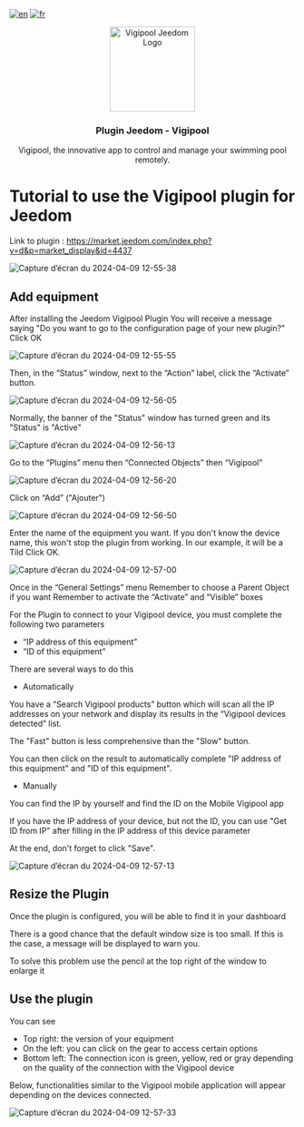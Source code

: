 [![en](https://img.shields.io/badge/lang-en-white.svg)](https://github.com/developer-ccei-pool/jeedom-vigipool/blob/master/README.md)
[![fr](https://img.shields.io/badge/lang-fr-white.svg)](https://github.com/developer-ccei-pool/jeedom-vigipool/blob/master/README.fr.md)

<p align="center">
  <a href="https://market.jeedom.com/index.php?v=d&p=market_display&id=4437/">
    <img src="https://market.jeedom.com/filestore/market/plugin/images/vigipool_icon.png" alt="Vigipool Jeedom Logo" width="150">
  </a>
</p>

<h3 align="center">Plugin Jeedom - Vigipool</h3>

<p align="center">
  Vigipool, the innovative app to control and manage your swimming pool remotely.
</p>

# Tutorial to use the Vigipool plugin for Jeedom

Link to plugin : https://market.jeedom.com/index.php?v=d&p=market_display&id=4437

![Capture d’écran du 2024-04-09 12-55-38](https://github.com/developer-ccei-pool/jeedom-vigipool/assets/127429327/f5080427-8bc7-4977-8265-b49efdf33f81)

## Add equipment

After installing the Jeedom Vigipool Plugin
You will receive a message saying "Do you want to go to the configuration page of your new plugin?"
Click OK

![Capture d’écran du 2024-04-09 12-55-55](https://github.com/developer-ccei-pool/jeedom-vigipool/assets/127429327/de464c4b-ff5d-4eae-bd32-cf44ecb042f8)

Then, in the “Status” window, next to the “Action” label, click the “Activate” button.

![Capture d’écran du 2024-04-09 12-56-05](https://github.com/developer-ccei-pool/jeedom-vigipool/assets/127429327/7a701953-2daf-4597-88cf-b3a4c7cc2230)

Normally, the banner of the "Status" window has turned green and its "Status" is "Active"

![Capture d’écran du 2024-04-09 12-56-13](https://github.com/developer-ccei-pool/jeedom-vigipool/assets/127429327/0c51c4eb-fbe2-44a7-998a-a380fb6f9a9b)

Go to the “Plugins” menu then “Connected Objects” then “Vigipool”

![Capture d’écran du 2024-04-09 12-56-20](https://github.com/developer-ccei-pool/jeedom-vigipool/assets/127429327/93d5d041-c803-4c35-ba6c-bc3cddffe1d1)

Click on “Add” ("Ajouter")

![Capture d’écran du 2024-04-09 12-56-50](https://github.com/developer-ccei-pool/jeedom-vigipool/assets/127429327/dca96fec-19b2-4bac-b61d-1cf00dd5af31)

Enter the name of the equipment you want.
If you don't know the device name, this won't stop the plugin from working.
In our example, it will be a Tild
Click OK.

![Capture d’écran du 2024-04-09 12-57-00](https://github.com/developer-ccei-pool/jeedom-vigipool/assets/127429327/3be34132-bcf4-4590-9be7-94ce09ce8eb7)

Once in the “General Settings” menu
Remember to choose a Parent Object if you want
Remember to activate the “Activate” and “Visible” boxes

For the Plugin to connect to your Vigipool device, you must complete the following two parameters
- “IP address of this equipment”
- “ID of this equipment”

There are several ways to do this

- Automatically

You have a “Search Vigipool products” button which will scan all the IP addresses on your network and display its results in the “Vigipool devices detected” list.

The "Fast" button is less comprehensive than the "Slow" button.

You can then click on the result to automatically complete "IP address of this equipment" and "ID of this equipment".

- Manually

You can find the IP by yourself and find the ID on the Mobile Vigipool app

If you have the IP address of your device, but not the ID, you can use "Get ID from IP" after filling in the IP address of this device parameter

At the end, don't forget to click "Save".

![Capture d’écran du 2024-04-09 12-57-13](https://github.com/developer-ccei-pool/jeedom-vigipool/assets/127429327/b4d521ff-d44c-432c-be80-5c4250ae5a1d)

## Resize the Plugin

Once the plugin is configured, you will be able to find it in your dashboard

There is a good chance that the default window size is too small. If this is the case, a message will be displayed to warn you.

To solve this problem use the pencil at the top right of the window to enlarge it

## Use the plugin

You can see
- Top right: the version of your equipment
- On the left: you can click on the gear to access certain options
- Bottom left: The connection icon is green, yellow, red or gray depending on the quality of the connection with the Vigipool device

Below, functionalities similar to the Vigipool mobile application will appear depending on the devices connected.

![Capture d’écran du 2024-04-09 12-57-33](https://github.com/developer-ccei-pool/jeedom-vigipool/assets/127429327/7447815d-7951-4601-b6f5-8fd1ad37cb01)
